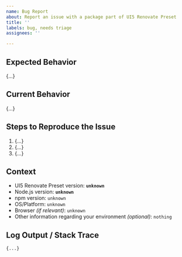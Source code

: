 ```yaml
---
name: Bug Report
about: Report an issue with a package part of UI5 Renovate Preset
title: ''
labels: bug, needs triage
assignees: ''

---
```


<!--
Hey there 👋 Please have a look at our guidelines on reporting issues:
https://github.com/UI5/renovate-config/blob/main/CONTRIBUTING.md#-reporting-issues

Please use this template and replace as many "{...}" and "unknown" as possible.
Thank you 🧡
-->

## Expected Behavior

{...}

## Current Behavior

{...}

## Steps to Reproduce the Issue

<!--
    Please provide detailed steps on how we can reproduce your issue.
    Depending on your issue, consider forking our sample app to reproduce it here: https://github.com/SAP/openui5-sample-app
-->
1. {...}
2. {...}
3. {...}

## Context

- UI5 Renovate Preset version: **`unknown`**
- Node.js version: **`unknown`**
- npm version: `unknown`
- OS/Platform: `unknown`
- Browser *(if relevant)*: `unknown`
- Other information regarding your environment *(optional)*: `nothing`

## Log Output / Stack Trace

<!--
    Try adding the "--verbose" flag to get extended logging.
    Please remove or obfuscate any sensitive information shown in the log.
-->

```
{...}
```
